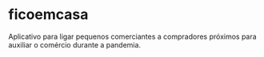 # ficoemcasa

Aplicativo para ligar pequenos comerciantes a compradores próximos para auxiliar o comércio durante a pandemia.
